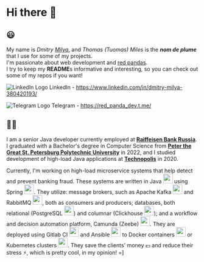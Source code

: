 # Hi there 👋

## 😃
My name is *Dmitry [Milya](https://forebears.io/surnames/milea)*, and *Thomas (Tuomas) Miles* is the ***nom de plume*** that I use for some of my projects.  
I'm passionate about web development and [red pandas](https://redpandanetwork.org).  
I try to keep my **README**s informative and interesting, so you can check out some of my repos if you want!

![LinkedIn Logo](https://icons.iconarchive.com/icons/limav/flat-gradient-social/16/Linkedin-icon.png) LinkedIn - https://www.linkedin.com/in/dmitry-milya-380420193/

![Telegram Logo](https://icons.iconarchive.com/icons/froyoshark/enkel/16/Telegram-icon.png) Telegram - https://red_panda_dev.t.me/

## 👨‍💻
I am a senior Java developer currently employed at [**Raiffeisen Bank Russia**](https://raiffeisen.ru/). I graduated with a Bachelor's degree in Computer Science from [**Peter the Great St. Petersburg Polytechnic University**](https://english.spbstu.ru/) in 2022, and I studied development of high-load Java applications at [**Technopolis**](https://polis.mail.ru/) in 2020.  

Currently, I'm working on high-load microservice systems that help detect and prevent banking fraud. These systems are written in Java <img src="https://user-images.githubusercontent.com/25181517/117201156-9a724800-adec-11eb-9a9d-3cd0f67da4bc.png" width="25"> using Spring <img src="https://user-images.githubusercontent.com/25181517/117201470-f6d56780-adec-11eb-8f7c-e70e376cfd07.png" width="25">. They utilize: message brokers, such as Apache Kafka <img src="https://user-images.githubusercontent.com/25181517/192107004-2d2fff80-d207-4916-8a3e-130fee5ee495.png" width="25"> and RabbitMQ <img src="https://github.com/marwin1991/profile-technology-icons/assets/136815194/50342602-8025-4030-b492-550f2eaa4073" width="25">, both as consumers and producers; databases, both relational (PostgreSQL <img src="https://user-images.githubusercontent.com/25181517/117208740-bfb78400-adf5-11eb-97bb-09072b6bedfc.png" width="25">) and columnar (Clickhouse <img src="https://w7.pngwing.com/pngs/338/720/png-transparent-clickhouse-hd-logo.png" width="25">); and a workflow and decision automation platform, Camunda (Zeebe) <img src="https://avatars.githubusercontent.com/u/2443838?s=200&v=4" width="25">. They are deployed using Gitlab CI <img src="https://user-images.githubusercontent.com/25181517/192108376-c675d39b-90f6-4073-bde6-5a9291644657.png" width="25"> and Ansible <img src="https://static-00.iconduck.com/assets.00/ansible-icon-512x512-o62vjrpd.png" width="25"> to Docker containers <img src="https://user-images.githubusercontent.com/25181517/117207330-263ba280-adf4-11eb-9b97-0ac5b40bc3be.png" width="25"> or Kubernetes clusters <img src="https://user-images.githubusercontent.com/25181517/182534006-037f08b5-8e7b-4e5f-96b6-5d2a5558fa85.png" width="25">. They save the clients' money 💵 and reduce their stress ⚡, which is pretty cool, in my opinion! =\]
